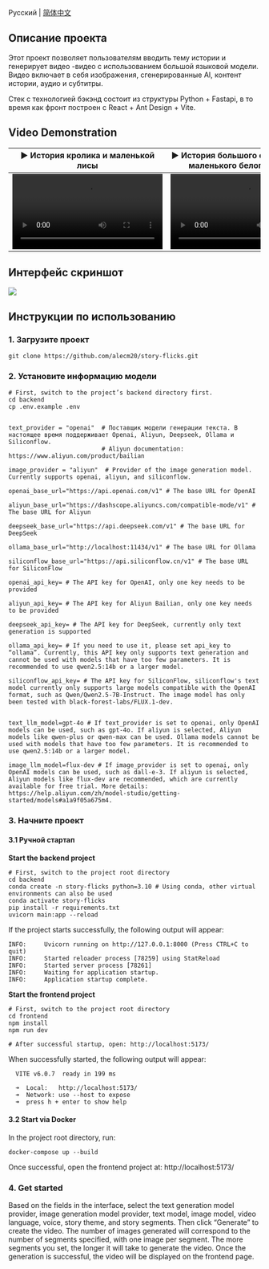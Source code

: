 Русский | [简体中文](./README-CN.md)

## Описание проекта

Этот проект позволяет пользователям вводить тему истории и генерирует видео -видео с использованием большой языковой модели. Видео включает в себя изображения, сгенерированные AI, контент истории, аудио и субтитры.

Стек с технологией бэкэнд состоит из структуры Python + Fastapi, в то время как фронт построен с React + Ant Design + Vite.

## Video Demonstration

<table>
<thead>
<tr>
<th align="center"><g-emoji class="g-emoji" alias="arrow_forward">▶️</g-emoji> История кролика и маленькой лисы</th>
<th align="center"><g-emoji class="g-emoji" alias="arrow_forward">▶️</g-emoji> История большого серого волка и маленького белого кролика</th>
</tr>
</thead>
<tbody>
<tr>
<td align="center"><video src="https://github.com/user-attachments/assets/e1893b9c-83ed-420c-a29a-1f5f878117c4"></video></td>
<td align="center"><video src="https://github.com/user-attachments/assets/8868e1b5-a931-4d25-9762-859a4c32d4f4"></video></td>
</tr>
</tbody>
</table>

## Интерфейс скриншот

![](backend/examples/screenshot/usage.jpg)

## Инструкции по использованию

### 1. Загрузите проект

```
git clone https://github.com/alecm20/story-flicks.git
```

### 2. Установите информацию модели

```
# First, switch to the project’s backend directory first.
cd backend
cp .env.example .env


text_provider = "openai"  # Поставщик модели генерации текста. В настоящее время поддерживает Openai, Aliyun, Deepseek, Ollama и Siliconflow.  
                          # Aliyun documentation: https://www.aliyun.com/product/bailian

image_provider = "aliyun"  # Provider of the image generation model. Currently supports openai, aliyun, and siliconflow.

openai_base_url="https://api.openai.com/v1" # The base URL for OpenAI

aliyun_base_url="https://dashscope.aliyuncs.com/compatible-mode/v1" # The base URL for Aliyun

deepseek_base_url="https://api.deepseek.com/v1" # The base URL for DeepSeek

ollama_base_url="http://localhost:11434/v1" # The base URL for Ollama

siliconflow_base_url="https://api.siliconflow.cn/v1" # The base URL for SiliconFlow

openai_api_key= # The API key for OpenAI, only one key needs to be provided

aliyun_api_key= # The API key for Aliyun Bailian, only one key needs to be provided

deepseek_api_key= # The API key for DeepSeek, currently only text generation is supported

ollama_api_key= # If you need to use it, please set api_key to “ollama”. Currently, this API key only supports text generation and cannot be used with models that have too few parameters. It is recommended to use qwen2.5:14b or a larger model.

siliconflow_api_key= # The API key for SiliconFlow, siliconflow's text model currently only supports large models compatible with the OpenAI format, such as Qwen/Qwen2.5-7B-Instruct. The image model has only been tested with black-forest-labs/FLUX.1-dev.


text_llm_model=gpt-4o # If text_provider is set to openai, only OpenAI models can be used, such as gpt-4o. If aliyun is selected, Aliyun models like qwen-plus or qwen-max can be used. Ollama models cannot be used with models that have too few parameters. It is recommended to use qwen2.5:14b or a larger model.

image_llm_model=flux-dev # If image_provider is set to openai, only OpenAI models can be used, such as dall-e-3. If aliyun is selected, Aliyun models like flux-dev are recommended, which are currently available for free trial. More details: https://help.aliyun.com/zh/model-studio/getting-started/models#a1a9f05a675m4.
```

### 3. Начните проект

#### 3.1 Ручной стартап

**Start the backend project**

```
# First, switch to the project root directory
cd backend
conda create -n story-flicks python=3.10 # Using conda, other virtual environments can also be used
conda activate story-flicks
pip install -r requirements.txt
uvicorn main:app --reload
```

If the project starts successfully, the following output will appear:

```
INFO:     Uvicorn running on http://127.0.0.1:8000 (Press CTRL+C to quit)
INFO:     Started reloader process [78259] using StatReload
INFO:     Started server process [78261]
INFO:     Waiting for application startup.
INFO:     Application startup complete.
```

**Start the frontend project**

```
# First, switch to the project root directory
cd frontend
npm install
npm run dev

# After successful startup, open: http://localhost:5173/
```

When successfully started, the following output will appear:

```
  VITE v6.0.7  ready in 199 ms

  ➜  Local:   http://localhost:5173/
  ➜  Network: use --host to expose
  ➜  press h + enter to show help
```

#### 3.2 Start via Docker

In the project root directory, run:

```
docker-compose up --build
```

Once successful, open the frontend project at: http://localhost:5173/

### 4. Get started

Based on the fields in the interface, select the text generation model provider, image generation model provider, text model, image model, video language, voice, story theme, and story segments. Then click “Generate” to create the video. The number of images generated will correspond to the number of segments specified, with one image per segment. The more segments you set, the longer it will take to generate the video. Once the generation is successful, the video will be displayed on the frontend page.
